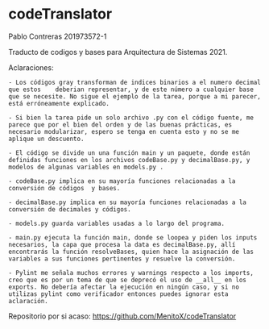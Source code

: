 # codeTranslator
Pablo Contreras
201973572-1

Traducto de codigos y bases para Arquitectura de Sistemas 2021.

Aclaraciones:
    
    - Los códigos gray transforman de indices binarios a el numero decimal que estos    deberian representar, y de este número a cualquier base que se necesite. No sigue el ejemplo de la tarea, porque a mi parecer, está erróneamente explicado.

    - Si bien la tarea pide un solo archivo .py con el código fuente, me parece que por el bien del orden y de las buenas prácticas, es necesario modularizar, espero se tenga en cuenta esto y no se me aplique un descuento. 

    - El código se divide un una función main y un paquete, donde están definidas funciones en los archivos codeBase.py y decimalBase.py, y modelos de algunas variables en models.py . 

    - codeBase.py implica en su mayoría funciones relacionadas a la conversión de códigos  y bases.
    
    - decimalBase.py implica en su mayoría funciones relacionadas a la conversión de decimales y códigos. 

    - models.py guarda variables usadas a lo largo del programa.

    - main.py ejecuta la función main, donde se loopea y piden los inputs necesarios, la capa que procesa la data es decimalBase.py, allí encontrarás la función resolveBases, quien hace la asignación de las variables a sus funciones pertinentes y resuelve la conversión.

    - Pylint me señala muchos errores y warnings respecto a los imports, creo que es por un tema de que se deprecó el uso de __all__ en los exports. No debería afectar la ejecución en ningún caso, y si no utilizas pylint como verificador entonces puedes ignorar esta aclaración.


Repositorio por si acaso:
    https://github.com/MenitoX/codeTranslator
